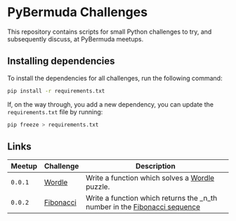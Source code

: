 # PyBermuda Challenges

This repository contains scripts for small Python challenges to try, and subsequently discuss, at PyBermuda meetups.

## Installing dependencies

To install the dependencies for all challenges, run the following command:

```bash
pip install -r requirements.txt
```

If, on the way through, you add a new dependency, you can update the `requirements.txt` file by running:

```bash
pip freeze > requirements.txt
```

## Links

|Meetup|Challenge|Description|
|------|---------|-----------|
|`0.0.1`|[Wordle](001/wordle.py)|Write a function which solves a [Wordle](https://www.nytimes.com/games/wordle/index.html) puzzle.|
|`0.0.2`|[Fibonacci](002/fibonacci.py)|Write a function which returns the _n_th number in the [Fibonacci sequence](https://en.wikipedia.org/wiki/Fibonacci_sequence)|
